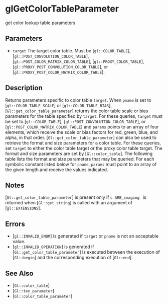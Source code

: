 # glGetColorTableParameter
get color lookup table parameters

## Parameters
- `target`
  The target color table. Must be [`gl::COLOR_TABLE`],
  [`gl::POST_CONVOLUTION_COLOR_TABLE`],
  [`gl::POST_COLOR_MATRIX_COLOR_TABLE`], [`gl::PROXY_COLOR_TABLE`],
  [`gl::PROXY_POST_CONVOLUTION_COLOR_TABLE`], or
  [`gl::PROXY_POST_COLOR_MATRIX_COLOR_TABLE`].

## Description
Returns parameters specific to color table `target`.
When `pname` is set to [`gl::COLOR_TABLE_SCALE`] or
  [`gl::COLOR_TABLE_BIAS`], [`Gl::get_color_table_parameter`] returns
  the color table scale or bias parameters for the table specified by
  `target`. For these queries, `target` must be set to
  [`gl::COLOR_TABLE`], [`gl::POST_CONVOLUTION_COLOR_TABLE`], or
  [`gl::POST_COLOR_MATRIX_COLOR_TABLE`] and `params` points to an array
  of four elements, which receive the scale or bias factors for red,
  green, blue, and alpha, in that order.
[`Gl::get_color_table_parameter`] can also be used to retrieve the
  format and size parameters for a color table. For these queries, set
  `target` to either the color table target or the proxy color table
  target. The format and size parameters are set by [`Gl::color_table`].
The following table lists the format and size parameters that may be
  queried. For each symbolic constant listed below for `pname`, `params`
  must point to an array of the given length and receive the values
  indicated.



## Notes
[`Gl::get_color_table_parameter`] is present only if ```c ARB_imaging
  ``` is returned when [`Gl::get_string`] is called with an argument of
  [`gl::EXTENSIONS`].

## Errors
- [`gl::INVALID_ENUM`] is generated if `target` or `pname` is not an
  acceptable value.
- [`gl::INVALID_OPERATION`] is generated if
  [`Gl::get_color_table_parameter`] is executed between the execution of
  [`Gl::begin`] and the corresponding execution of [`Gl::end`].

## See Also
- [`Gl::color_table`]
- [`Gl::tex_parameter`]
- [`Gl::color_table_parameter`]
